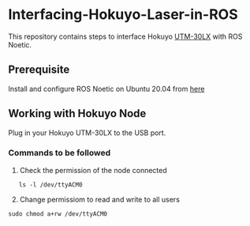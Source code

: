 # Interfacing-Hokuyo-Laser-in-ROS
This repository contains steps to interface Hokuyo [UTM-30LX](https://hokuyo-usa.com/products/lidar-obstacle-detection/utm-30lx) with ROS Noetic.
## Prerequisite
Install and configure ROS Noetic on Ubuntu 20.04 from [here](http://wiki.ros.org/noetic/Installation/Ubuntu)
## Working with Hokuyo Node
Plug in your Hokuyo UTM-30LX to the USB port.<br />
### Commands to be followed
1. Check the permission of the node connected<br />
```
   ls -l /dev/ttyACM0
```
2. Change permissiom to read and write to all users
```
sudo chmod a+rw /dev/ttyACM0
```

